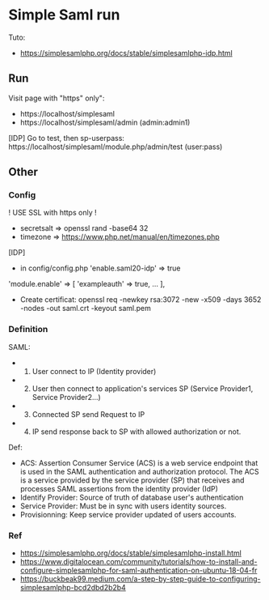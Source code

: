 # Simple Saml run

Tuto:

- https://simplesamlphp.org/docs/stable/simplesamlphp-idp.html

## Run

Visit page with "https" only":
- https://localhost/simplesaml
- https://localhost/simplesaml/admin   (admin:admin1)

[IDP]
Go to test, then sp-userpass:
https://localhost/simplesaml/module.php/admin/test   (user:pass)


## Other

### Config

! USE SSL with https only !

- secretsalt => openssl rand -base64 32
- timezone => https://www.php.net/manual/en/timezones.php

[IDP]
+ in config/config.php
'enable.saml20-idp' => true

'module.enable' => [
    'exampleauth' => true,
    …
],


- Create certificat:
openssl req -newkey rsa:3072 -new -x509 -days 3652 -nodes -out saml.crt -keyout saml.pem













### Definition

SAML:
- 1. User connect to IP (Identity provider)
- 2. User then connect to application's services SP (Service Provider1, Service Provider2...)
- 3. Connected SP send Request to IP
- 4. IP send response back to SP with allowed authorization or not.

Def:
- ACS: Assertion Consumer Service (ACS) is a web service endpoint that is used in the SAML authentication and authorization protocol. The ACS is a service provided by the service provider (SP) that receives and processes SAML assertions from the identity provider (IdP)
- Identify Provider: Source of truth of database user's authentication
- Service Provider: Must be in sync with users identity sources.
- Provisionning: Keep service provider updated of users accounts.

### Ref

- https://simplesamlphp.org/docs/stable/simplesamlphp-install.html
- https://www.digitalocean.com/community/tutorials/how-to-install-and-configure-simplesamlphp-for-saml-authentication-on-ubuntu-18-04-fr
- https://buckbeak99.medium.com/a-step-by-step-guide-to-configuring-simplesamlphp-bcd2dbd2b2b4